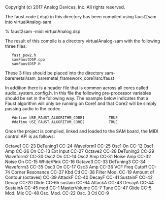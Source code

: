 Copyright (c) 2017 Analog Devices, Inc.  All rights reserved.

The faust code (.dsp) in this directory has been compiled using faust2sam into virtualAnalog-sam

% faust2sam -midi virtualAnalog.dsp

The result of this compile is a directory virtualAnalog-sam with the following three files:

       fast_pow2.h
       samFaustDSP.cpp
       samFaustDSP.h

These 3 files should be placed into the directory sam-baremetal/sam_baremetal_framework_core1/src/faust

In addition there is a header file that is common across all cores called audio_system_config.h.   In this file the following pre-processor variables should be set in the following way.   The example below indicates that a Faust algorithm will only be running on Core1 and that Core2 will be simply passing audio to the codec. 

       #define USE_FAUST_ALGORITHM_CORE1           TRUE
       #define USE_FAUST_ALGORITHM_CORE2           TRUE

Once the project is compiled, linked and loaded to the SAM board, the MIDI control API is as follows:


Octave1 CC-23
DeTuning1 CC-24
Waveform1 CC-25
Osc1 On CC-12
Osc1 Amp CC-26
On CC-13
Ext Input CC-27
Octave2 CC-28
DeTuning2 CC-29
Waveform2 CC-30
Osc2 On CC-14
Osc2 Amp CC-31
Noise Amp CC-32
Noise On CC-15
White/Pink CC-16
Octave3 CC-33
DeTuning3 CC-34
Waveform3 CC-35
Osc3 On CC-17
Osc3 Amp CC-36
VCF Freq Cutoff CC-74
Corner Resonance CC-37
Kbd Ctl CC-38
Filter Mod. CC-19
Amount of Contour (octaves) CC-39
AttackF CC-40
DecayF CC-41
SustainF CC-42
Decay CC-20
Glide CC-65
sustain CC-64
AttackA CC-43
DecayA CC-44
SustainA CC-45
mod CC-1
MasterVolume CC-7
Tune CC-47
Glide CC-5
Mod. Mix CC-48
Osc. Mod. CC-22
Osc. 3 Ctl CC-9

